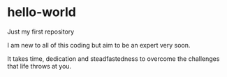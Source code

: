 # hello-world
Just my first repository

I am new to all of this coding but aim to be an expert very soon.

It takes time, dedication and steadfastedness to overcome the challenges that life throws at you.
